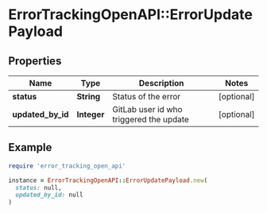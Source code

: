 # ErrorTrackingOpenAPI::ErrorUpdatePayload

## Properties

| Name | Type | Description | Notes |
| ---- | ---- | ----------- | ----- |
| **status** | **String** | Status of the error | [optional] |
| **updated_by_id** | **Integer** | GitLab user id who triggered the update | [optional] |

## Example

```ruby
require 'error_tracking_open_api'

instance = ErrorTrackingOpenAPI::ErrorUpdatePayload.new(
  status: null,
  updated_by_id: null
)
```

